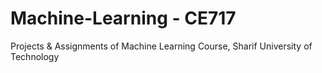 # Machine-Learning - CE717
Projects &amp; Assignments of Machine Learning Course, Sharif University of Technology
